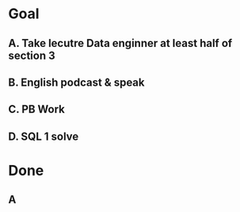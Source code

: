 # Goal
## A. Take lecutre Data enginner at least half of section 3
## B. English podcast & speak
## C. PB Work 
## D. SQL 1 solve

# Done
## A
